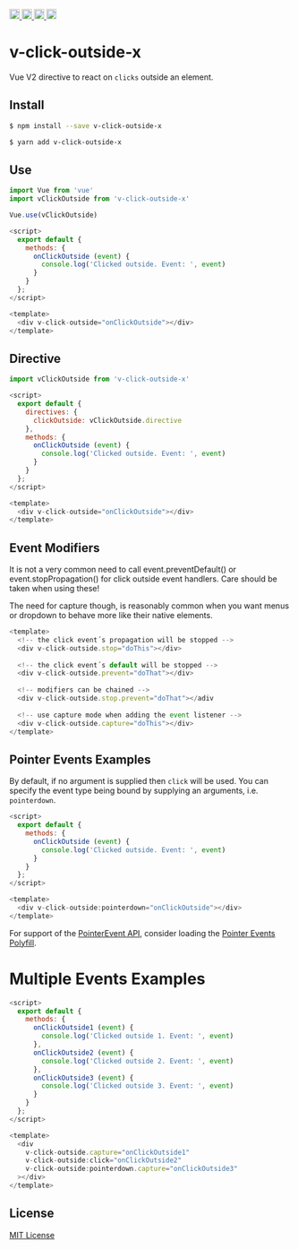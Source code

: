 <a href="https://travis-ci.org/Xotic750/v-click-outside-x"
   title="Travis status">
<img
   src="https://travis-ci.org/Xotic750/v-click-outside-x.svg?branch=master"
   alt="Travis status" height="18"/>
</a>
<a href="https://david-dm.org/Xotic750/v-click-outside-x"
   title="Dependency status">
<img src="https://david-dm.org/Xotic750/v-click-outside-x.svg"
   alt="Dependency status" height="18"/>
</a>
<a href="https://david-dm.org/Xotic750/v-click-outside-x#info=devDependencies"
   title="devDependency status">
<img src="https://david-dm.org/Xotic750/v-click-outside-x/dev-status.svg"
   alt="devDependency status" height="18"/>
</a>
<a href="https://badge.fury.io/js/v-click-outside-x" title="npm version">
<img src="https://badge.fury.io/js/v-click-outside-x.svg"
   alt="npm version" height="18"/>
</a>
<a name="module_regexp-escape-x"></a>

# v-click-outside-x

Vue V2 directive to react on `clicks` outside an element.

## Install

```bash
$ npm install --save v-click-outside-x
```

```bash
$ yarn add v-click-outside-x
```

## Use

```js
import Vue from 'vue'
import vClickOutside from 'v-click-outside-x'

Vue.use(vClickOutside)
```

```js
<script>
  export default {
    methods: {
      onClickOutside (event) {
        console.log('Clicked outside. Event: ', event)
      }
    }
  };
</script>

<template>
  <div v-click-outside="onClickOutside"></div>
</template>
```

## Directive

```js
import vClickOutside from 'v-click-outside-x'

<script>
  export default {
    directives: {
      clickOutside: vClickOutside.directive
    },
    methods: {
      onClickOutside (event) {
        console.log('Clicked outside. Event: ', event)
      }
    }
  };
</script>

<template>
  <div v-click-outside="onClickOutside"></div>
</template>
```

## Event Modifiers

It is not a very common need to call event.preventDefault() or event.stopPropagation()
for click outside event handlers. Care should be taken when using these!

The need for capture though, is reasonably common when you want menus or dropdown to
behave more like their native elements.

```js
<template>
  <!-- the click event´s propagation will be stopped -->
  <div v-click-outside.stop="doThis"></div>
  
  <!-- the click event´s default will be stopped -->
  <div v-click-outside.prevent="doThat"></div>
  
  <!-- modifiers can be chained -->
  <div v-click-outside.stop.prevent="doThat"></adiv
 
  <!-- use capture mode when adding the event listener -->
  <div v-click-outside.capture="doThis"></div>
</template>
```

## Pointer Events Examples

By default, if no argument is supplied then `click` will be used. You can specify
the event type being bound by supplying an arguments, i.e. `pointerdown`.

```js
<script>
  export default {
    methods: {
      onClickOutside (event) {
        console.log('Clicked outside. Event: ', event)
      }
    }
  };
</script>

<template>
  <div v-click-outside:pointerdown="onClickOutside"></div>
</template>
```

For support of the [PointerEvent API](https://developer.mozilla.org/en-US/docs/Web/API/PointerEvent),
consider loading the [Pointer Events Polyfill](https://www.npmjs.com/package/pepjs). 

# Multiple Events Examples

```js
<script>
  export default {
    methods: {
      onClickOutside1 (event) {
        console.log('Clicked outside 1. Event: ', event)
      },
      onClickOutside2 (event) {
        console.log('Clicked outside 2. Event: ', event)
      },
      onClickOutside3 (event) {
        console.log('Clicked outside 3. Event: ', event)
      }
    }
  };
</script>

<template>
  <div 
    v-click-outside.capture="onClickOutside1"
    v-click-outside:click="onClickOutside2"
    v-click-outside:pointerdown.capture="onClickOutside3"
  ></div>
</template>
```

## License
[MIT License](https://github.com/ndelvalle/v-click-outside-x/blob/master/LICENSE)
